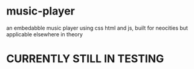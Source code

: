 # music-player
an embedabble music player using css html and js, built for neocities but applicable elsewhere in theory
# CURRENTLY STILL IN TESTING
